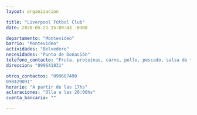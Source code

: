 ```yaml
---
layout: organizacion

title: "Liverpool Fútbol Club"
date: 2020-05-21 15:09:43 -0300

departamento: "Montevideo"
barrio: "Montevideo"
actividades: "Belvedere"
necesidades: "Punto de Donación"
telefono_contacto: "Fruta, proteínas, carne, pollo, pescado, salsa de tomate, verdura"
direccion: "099641831"

otros_contactos: "099687490
098429091"
horario: "A partir de las 17hs"
aclaraciones: "Olla a las 20:00hs"
cuenta_bancaria: ""

---
```

